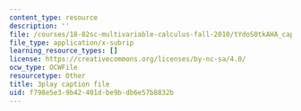 ```yaml
---
content_type: resource
description: ''
file: /courses/18-02sc-multivariable-calculus-fall-2010/tYdoS0tkAHA_captions.vtt
file_type: application/x-subrip
learning_resource_types: []
license: https://creativecommons.org/licenses/by-nc-sa/4.0/
ocw_type: OCWFile
resourcetype: Other
title: 3play caption file
uid: f798e5e3-9b42-401d-be9b-db6e57b8832b
---
```

